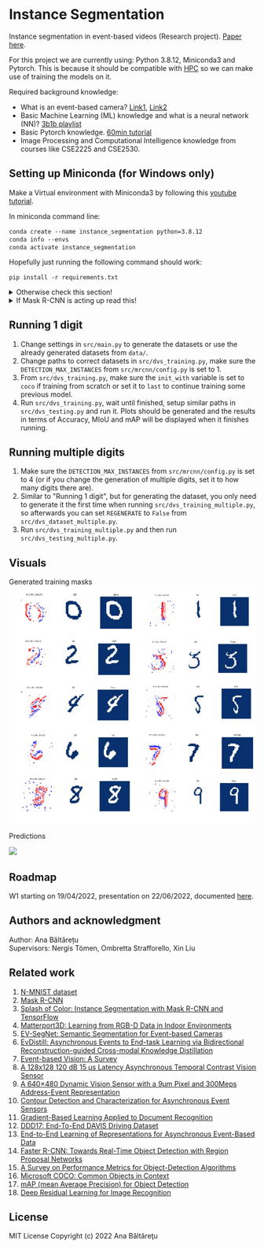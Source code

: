 # Instance Segmentation

Instance segmentation in event-based videos (Research project). [Paper here](https://www.overleaf.com/read/cdgfmcgsjkpp).

For this project we are currently using: Python 3.8.12, Miniconda3 and Pytorch. This is because it should be compatible with [HPC](https://gitlab.tudelft.nl/pattern-recognition-and-bioinformatics/wiki/-/wikis/HPC-quickstart-guide) so we can make use of training the models on it.

Required background knowledge:
- What is an event-based camera? [Link1](https://www.youtube.com/watch?v=MjX3z-6n3iA), [Link2](https://www.youtube.com/watch?v=6xOmo7Ikwzk&ab_channel=Sony)
- Basic Machine Learning (ML) knowledge and what is a neural network (NN)? [3b1b playlist](https://www.youtube.com/playlist?list=PLZHQObOWTQDNU6R1_67000Dx_ZCJB-3pi)
- Basic Pytorch knowledge. [60min tutorial](https://pytorch.org/tutorials/beginner/deep_learning_60min_blitz.html)
- Image Processing and Computational Intelligence knowledge from courses like CSE2225 and CSE2530.

## Setting up Miniconda (for Windows only)

Make a Virtual environment with Miniconda3 by following this [youtube tutorial](https://www.youtube.com/watch?v=1gtHso20YMQ&ab_channel=CharlBotha).

In miniconda command line:
```
conda create --name instance_segmentation python=3.8.12  
conda info --envs  
conda activate instance_segmentation  
```

Hopefully just running the following command should work:
```
pip install -r requirements.txt
```

<details>
  <summary>Otherwise check this section!</summary>
  


For Pytorch
```
conda install astunparse numpy ninja pyyaml mkl mkl-include setuptools cmake cffi typing_extensions future six requests dataclasses
conda install -c conda-forge libuv=1.39
pip3 install torch==1.8.1+cpu torchvision==0.9.1+cpu torchaudio===0.8.1 -f https://download.pytorch.org/whl/torch_stable.html
```


Data visualization:  
```
pip install tonic
pip install matplotlib
```

OpenCV:
```
python3.8 -m pip install opencv-python
```

```
pip install scikit-image
```

[comment]: <> (pip freeze > requirements.txt)
</details>

<details>
  <summary>If Mask R-CNN is acting up read this!</summary>

[Working fork of Mask R-CNN TF2](https://github.com/alsombra/Mask_RCNN-TF2) - working as of May 2022
[Official Mask R-CNN](https://github.com/matterport/Mask_RCNN) - was not working with installed setup

For h5py:
```
pip uninstall h5py
conda install -c anaconda h5py
```

For imgaug:
```
pip3 install imgaug
```

For pycocotools:
```
pip install cython
pip install git+https://github.com/philferriere/cocoapi.git#egg=pycocotools^&subdirectory=PythonAPI
```

For scipy:
```
pip install -U scikit-image==0.16.2
```

For wandb:
```
pip install wandb
```

</details>

## Running 1 digit
1. Change settings in `src/main.py` to generate the datasets or use the already generated datasets from `data/`.
2. Change paths to correct datasets in `src/dvs_training.py`, make sure the `DETECTION_MAX_INSTANCES` from `src/mrcnn/config.py` is set to 1.
3. From `src/dvs_training.py`, make sure the `init_with` variable is set to `coco` if training from scratch or set it to `last` to continue training some previous model.
4. Run `src/dvs_training.py`, wait until finished, setup similar paths in `src/dvs_testing.py` and run it. Plots should be generated and the results in terms of Accuracy, MIoU and mAP will be displayed when it finishes running.

## Running multiple digits
1. Make sure the `DETECTION_MAX_INSTANCES` from `src/mrcnn/config.py` is set to 4 (or if you change the generation of multiple digits, set it to how many digits there are).
2. Similar to "Running 1 digit", but for generating the dataset, you only need to generate it the first time when running `src/dvs_training_multiple.py`, so afterwards you can set `REGENERATE` to `False` from `src/dvs_dataset_multiple.py`.
3. Run `src/dvs_training_multiple.py` and then run `src/dvs_testing_multiple.py`.

## Visuals
Generated training masks  
![](img/Generated_training_masks.jpg)

[//]: # (GIF with training masks overlayed?)

Predictions

![](img/Predictions.png)

## Roadmap
W1 starting on 19/04/2022, presentation on 22/06/2022, documented [here](https://www.overleaf.com/read/dmgtfpdqtxrr).

## Authors and acknowledgment
Author: Ana Băltărețu  
Supervisors: Nergis Tömen, Ombretta Strafforello, Xin Liu

## Related work
1. [N-MNIST dataset](https://www.garrickorchard.com/datasets/n-mnist)
2. [Mask R-CNN](https://openaccess.thecvf.com/content_ICCV_2017/papers/He_Mask_R-CNN_ICCV_2017_paper.pdf)
3. [Splash of Color: Instance Segmentation with Mask R-CNN and TensorFlow](https://engineering.matterport.com/splash-of-color-instance-segmentation-with-mask-r-cnn-and-tensorflow-7c761e238b46)
4. [Matterport3D: Learning from RGB-D Data in Indoor Environments](https://arxiv.org/pdf/1709.06158.pdf)
5. [EV-SegNet: Semantic Segmentation for Event-based Cameras](https://arxiv.org/pdf/1811.12039.pdf)
6. [EvDistill: Asynchronous Events to End-task Learning via Bidirectional Reconstruction-guided Cross-modal Knowledge Distillation](https://openaccess.thecvf.com/content/CVPR2021/papers/Wang_EvDistill_Asynchronous_Events_To_End-Task_Learning_via_Bidirectional_Reconstruction-Guided_Cross-Modal_CVPR_2021_paper.pdf)
7. [Event-based Vision: A Survey](https://arxiv.org/pdf/1904.08405.pdf)
8. [A 128x128 120 dB 15 μs Latency Asynchronous Temporal Contrast Vision Sensor](https://ieeexplore.ieee.org/stamp/stamp.jsp?tp=&arnumber=4444573&tag=1)
9. [A 640×480 Dynamic Vision Sensor with a 9μm Pixel and 300Meps Address-Event Representation](https://ieeexplore.ieee.org/stamp/stamp.jsp?tp=&arnumber=7870263)
10. [Contour Detection and Characterization for Asynchronous Event Sensors](https://www.cv-foundation.org/openaccess/content_iccv_2015/papers/Barranco_Contour_Detection_and_ICCV_2015_paper.pdf)
11. [Gradient-Based Learning Applied to Document Recognition](https://ieeexplore.ieee.org/stamp/stamp.jsp?tp=&arnumber=726791)
12. [DDD17: End-To-End DAVIS Driving Dataset](https://arxiv.org/pdf/1711.01458.pdf)
13. [End-to-End Learning of Representations for Asynchronous Event-Based Data](https://openaccess.thecvf.com/content_ICCV_2019/papers/Gehrig_End-to-End_Learning_of_Representations_for_Asynchronous_Event-Based_Data_ICCV_2019_paper.pdf)
14. [Faster R-CNN: Towards Real-Time Object Detection with Region Proposal Networks](https://proceedings.neurips.cc/paper/2015/file/14bfa6bb14875e45bba028a21ed38046-Paper.pdf)
15. [A Survey on Performance Metrics for Object-Detection Algorithms](https://ieeexplore.ieee.org/stamp/stamp.jsp?tp=&arnumber=9145130)
16. [Microsoft COCO: Common Objects in Context](https://link.springer.com/content/pdf/10.1007/978-3-319-10602-1_48.pdf)
17. [mAP (mean Average Precision) for Object Detection](https://jonathan-hui.medium.com/map-mean-average-precision-for-object-detection-45c121a31173)
18. [Deep Residual Learning for Image Recognition](https://openaccess.thecvf.com/content_cvpr_2016/papers/He_Deep_Residual_Learning_CVPR_2016_paper.pdf)


## License
MIT License
Copyright (c) 2022 Ana Băltăreţu


